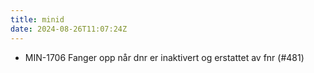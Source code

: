 ```yaml
---
title: minid
date: 2024-08-26T11:07:24Z
---
```

- MIN-1706 Fanger opp når dnr er inaktivert og erstattet av fnr (#481)

